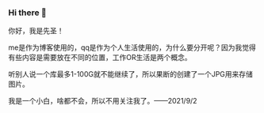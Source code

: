 ### Hi there 👋
你好，我是先圣！

me是作为博客使用的，qq是作为个人生活使用的，为什么要分开呢？因为我觉得有些内容是需要放在不同的位置，工作OR生活是两个概念。

听别人说一个库最多1-100G就不能继续了，所以果断的创建了一个JPG用来存储图片。

我是一个小白，啥都不会，所以不用关注我了。——2021/9/2


<!--
**tsl1997/tsl1997** is a ✨ _special_ ✨ repository because its `README.md` (this file) appears on your GitHub profile.

Here are some ideas to get you started:

- 🔭 I’m currently working on ...
- 🌱 I’m currently learning ...
- 👯 I’m looking to collaborate on ...
- 🤔 I’m looking for help with ...
- 💬 Ask me about ...
- 📫 How to reach me: ...
- 😄 Pronouns: ...
- ⚡ Fun fact: ...
-->
